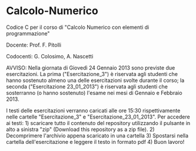 Calcolo-Numerico
================

Codice C per il corso di "Calcolo Numerico con elementi di programmazione" 

Docente: Prof. F. Pitolli

Codocenti: G. Colosimo, A. Nascetti

AVVISO: Nella giornata di Giovedì 24 Gennaio 2013 sono previste due esercitazioni.
La prima ("Esercitazione_3") è riservata agli studenti che hanno sostenuto almeno una delle esercitazioni svolte durante il corso; 
la seconda ("Esercitazione 23_01_2013") è riservata agli studenti che sosterranno (o hanno sostenuto) l'esame nei mesi di Gennaio e Febbraio 2013.

I testi delle esercitazioni verranno caricati alle ore 15:30 rispettivamente nelle cartelle "Esercitazione_3" e "Esercitazione_23_01_2013".
        Per accedere ai testi:
        1) scaricare tutto il contenuto del repository utilizzando il pulsante in alto a sinistra "zip" (Download this repository as a zip file).
        2) Decomprimere l'archivio appena scaricato in una cartella
        3) Spostarsi nella cartella dell'esercitazione e leggere il testo in formato pdf
        4) Buon lavoro!
